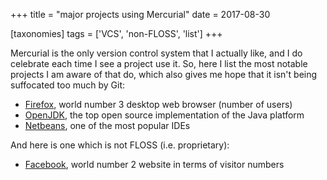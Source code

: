 +++
title = "major projects using Mercurial"
date = 2017-08-30

[taxonomies]
tags = ['VCS', 'non-FLOSS', 'list']
+++

Mercurial is the only version control system that I actually like, and I
do celebrate each time I see a project use it. So, here I list the most
notable projects I am aware of that do, which also gives me hope that it
isn't being suffocated too much by Git:

-   [Firefox], world number 3 desktop web browser (number of users)
-   [OpenJDK], the top open source implementation of the Java platform
-   [Netbeans], one of the most popular IDEs

And here is one which is not FLOSS (i.e. proprietary):

-   [Facebook], world number 2 website in terms of visitor numbers

  [Firefox]: http://hg.mozilla.org/mozilla-central
  [OpenJDK]: http://hg.openjdk.java.net
  [Netbeans]: http://wiki.netbeans.org/WorkingWithNetBeansSources#Mercurial_access
  [Facebook]: https://code.facebook.com/posts/218678814984400/scaling-mercurial-at-facebook
